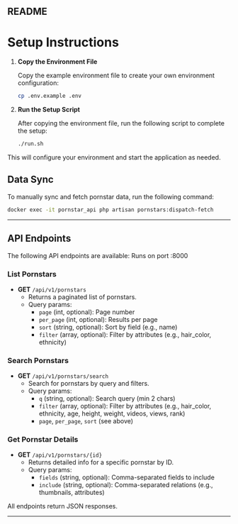 ## README

# Setup Instructions

1. **Copy the Environment File**

   Copy the example environment file to create your own environment configuration:
   
   ```sh
   cp .env.example .env
   ```

2. **Run the Setup Script**

   After copying the environment file, run the following script to complete the setup:
   
   ```sh
   ./run.sh
   ```

This will configure your environment and start the application as needed.

## Data Sync

To manually sync and fetch pornstar data, run the following command:

```sh
docker exec -it pornstar_api php artisan pornstars:dispatch-fetch
```

---

## API Endpoints

The following API endpoints are available:
Runs on port :8000
### List Pornstars
- **GET** `/api/v1/pornstars`
  - Returns a paginated list of pornstars.
  - Query params:
    - `page` (int, optional): Page number
    - `per_page` (int, optional): Results per page
    - `sort` (string, optional): Sort by field (e.g., name)
    - `filter` (array, optional): Filter by attributes (e.g., hair_color, ethnicity)

### Search Pornstars
- **GET** `/api/v1/pornstars/search`
  - Search for pornstars by query and filters.
  - Query params:
    - `q` (string, optional): Search query (min 2 chars)
    - `filter` (array, optional): Filter by attributes (e.g., hair_color, ethnicity, age, height, weight, videos, views, rank)
    - `page`, `per_page`, `sort` (see above)

### Get Pornstar Details
- **GET** `/api/v1/pornstars/{id}`
  - Returns detailed info for a specific pornstar by ID.
  - Query params:
    - `fields` (string, optional): Comma-separated fields to include
    - `include` (string, optional): Comma-separated relations (e.g., thumbnails, attributes)

All endpoints return JSON responses.

---
